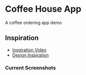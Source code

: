 # Coffee House App

A coffee ordering app demo

## Inspiration

- [Inspiration Video](https://www.youtube.com/watch?v=bZj_OGZRb_M)
- [Design Inspiration](https://dribbble.com/shots/8245907/attachments/604807?mode=media)

### Current Screenshots
